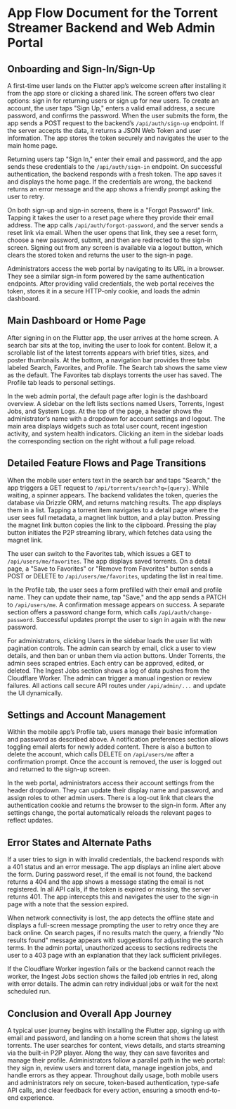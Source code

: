 # App Flow Document for the Torrent Streamer Backend and Web Admin Portal

## Onboarding and Sign-In/Sign-Up
A first-time user lands on the Flutter app’s welcome screen after installing it from the app store or clicking a shared link. The screen offers two clear options: sign in for returning users or sign up for new users. To create an account, the user taps "Sign Up," enters a valid email address, a secure password, and confirms the password. When the user submits the form, the app sends a POST request to the backend’s `/api/auth/sign-up` endpoint. If the server accepts the data, it returns a JSON Web Token and user information. The app stores the token securely and navigates the user to the main home page.

Returning users tap "Sign In," enter their email and password, and the app sends these credentials to the `/api/auth/sign-in` endpoint. On successful authentication, the backend responds with a fresh token. The app saves it and displays the home page. If the credentials are wrong, the backend returns an error message and the app shows a friendly prompt asking the user to retry.

On both sign-up and sign-in screens, there is a "Forgot Password" link. Tapping it takes the user to a reset page where they provide their email address. The app calls `/api/auth/forgot-password`, and the server sends a reset link via email. When the user opens that link, they see a reset form, choose a new password, submit, and then are redirected to the sign-in screen. Signing out from any screen is available via a logout button, which clears the stored token and returns the user to the sign-in page. 

Administrators access the web portal by navigating to its URL in a browser. They see a similar sign-in form powered by the same authentication endpoints. After providing valid credentials, the web portal receives the token, stores it in a secure HTTP-only cookie, and loads the admin dashboard.

## Main Dashboard or Home Page
After signing in on the Flutter app, the user arrives at the home screen. A search bar sits at the top, inviting the user to look for content. Below it, a scrollable list of the latest torrents appears with brief titles, sizes, and poster thumbnails. At the bottom, a navigation bar provides three tabs labeled Search, Favorites, and Profile. The Search tab shows the same view as the default. The Favorites tab displays torrents the user has saved. The Profile tab leads to personal settings.

In the web admin portal, the default page after login is the dashboard overview. A sidebar on the left lists sections named Users, Torrents, Ingest Jobs, and System Logs. At the top of the page, a header shows the administrator’s name with a dropdown for account settings and logout. The main area displays widgets such as total user count, recent ingestion activity, and system health indicators. Clicking an item in the sidebar loads the corresponding section on the right without a full page reload.

## Detailed Feature Flows and Page Transitions
When the mobile user enters text in the search bar and taps "Search," the app triggers a GET request to `/api/torrents/search?q={query}`. While waiting, a spinner appears. The backend validates the token, queries the database via Drizzle ORM, and returns matching results. The app displays them in a list. Tapping a torrent item navigates to a detail page where the user sees full metadata, a magnet link button, and a play button. Pressing the magnet link button copies the link to the clipboard. Pressing the play button initiates the P2P streaming library, which fetches data using the magnet link.

The user can switch to the Favorites tab, which issues a GET to `/api/users/me/favorites`. The app displays saved torrents. On a detail page, a "Save to Favorites" or "Remove from Favorites" button sends a POST or DELETE to `/api/users/me/favorites`, updating the list in real time.

In the Profile tab, the user sees a form prefilled with their email and profile name. They can update their name, tap "Save," and the app sends a PATCH to `/api/users/me`. A confirmation message appears on success. A separate section offers a password change form, which calls `/api/auth/change-password`. Successful updates prompt the user to sign in again with the new password.

For administrators, clicking Users in the sidebar loads the user list with pagination controls. The admin can search by email, click a user to view details, and then ban or unban them via action buttons. Under Torrents, the admin sees scraped entries. Each entry can be approved, edited, or deleted. The Ingest Jobs section shows a log of data pushes from the Cloudflare Worker. The admin can trigger a manual ingestion or review failures. All actions call secure API routes under `/api/admin/...` and update the UI dynamically.

## Settings and Account Management
Within the mobile app’s Profile tab, users manage their basic information and password as described above. A notification preferences section allows toggling email alerts for newly added content. There is also a button to delete the account, which calls DELETE on `/api/users/me` after a confirmation prompt. Once the account is removed, the user is logged out and returned to the sign-up screen.

In the web portal, administrators access their account settings from the header dropdown. They can update their display name and password, and assign roles to other admin users. There is a log-out link that clears the authentication cookie and returns the browser to the sign-in form. After any settings change, the portal automatically reloads the relevant pages to reflect updates.

## Error States and Alternate Paths
If a user tries to sign in with invalid credentials, the backend responds with a 401 status and an error message. The app displays an inline alert above the form. During password reset, if the email is not found, the backend returns a 404 and the app shows a message stating the email is not registered. In all API calls, if the token is expired or missing, the server returns 401. The app intercepts this and navigates the user to the sign-in page with a note that the session expired.

When network connectivity is lost, the app detects the offline state and displays a full-screen message prompting the user to retry once they are back online. On search pages, if no results match the query, a friendly "No results found" message appears with suggestions for adjusting the search terms. In the admin portal, unauthorized access to sections redirects the user to a 403 page with an explanation that they lack sufficient privileges.

If the Cloudflare Worker ingestion fails or the backend cannot reach the worker, the Ingest Jobs section shows the failed job entries in red, along with error details. The admin can retry individual jobs or wait for the next scheduled run.

## Conclusion and Overall App Journey
A typical user journey begins with installing the Flutter app, signing up with email and password, and landing on a home screen that shows the latest torrents. The user searches for content, views details, and starts streaming via the built-in P2P player. Along the way, they can save favorites and manage their profile. Administrators follow a parallel path in the web portal: they sign in, review users and torrent data, manage ingestion jobs, and handle errors as they appear. Throughout daily usage, both mobile users and administrators rely on secure, token-based authentication, type-safe API calls, and clear feedback for every action, ensuring a smooth end-to-end experience.